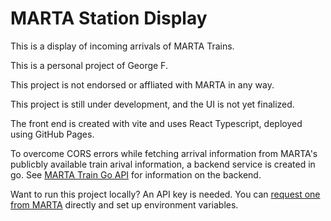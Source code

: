 # MARTA Station Display

This is a display of incoming arrivals of MARTA Trains.

This is a personal project of George F.

This project is not endorsed or affliated with MARTA in any way.

This project is still under development, and the UI is not yet finalized.

The front end is created with vite and uses React Typescript, deployed using GitHub Pages.

To overcome CORS errors while fetching arrival information from MARTA's publicbly available
train arival information, a backend service is created in go. See [MARTA Train Go API](https://github.com/georgef7/marta-train-go-api) for information on the backend.

Want to run this project locally? An API key is needed. You can [request one from MARTA](https://www.itsmarta.com/developer-reg-rtt.aspx) directly and set up environment variables.
